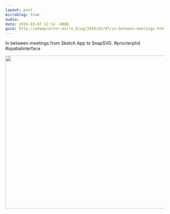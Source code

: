 ```yaml
---
layout: post
microblog: true
audio: 
date: 2018-03-07 12:14 -0000
guid: http://adamprocter.micro.blog/2018/03/07/in-between-meetings.html
---
```

In between meetings from Sketch App to SnapSVG. #procterphd #spatialinterface

<img src="http://discursive.adamprocter.co.uk/uploads/2018/7438bec970.jpg" width="600" height="484" />
